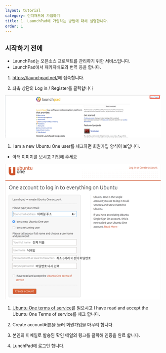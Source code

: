 ```yaml
---
layout: tutorial
category: 런치패드에 가입하기
title: 1. LaunchPad에 가입하는 방법에 대해 설명합니다.
order: 1
---
```


## 시작하기 전에
  - LaunchPad는 오픈소스 프로젝트를 관리하기 위한 서비스입니다.
  - LaunchPad에서 패키지배포와 번역 등을 합니다.

1. <https://launchpad.net/>에 접속합니다.

1. 좌측 상단의 Log in / Register를 클릭합니다

![main page](img/LaunchPad_main-page.png)

1. I am a new Ubuntu One user를 체크하면 회원가입 양식이 보입니다.
  - 아래 이미지를 보시고 기입해 주세요

![register page](img/register_page.png)

1. [Ubuntu One terms of service](https://login.ubuntu.com/terms/?_ga=2.88591964.698254891.1523153616-335232315.1510658408)를 읽으시고 I have read and accept the Ubuntu One Terms of service를 체크 합니다.

1. Create account버튼을 눌러 회원가입을 마무리 합니다.

1. 본인의 이메일로 발송된 확인 메일의 링크를 클릭해 인증을 완료 합니다.

1. LunchPad에 로그인 합니다.
